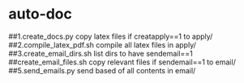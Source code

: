 # auto-doc
##1.create_docs.py
copy latex files if creatapply==1 to apply/
##2.compile_latex_pdf.sh
compile all latex files in apply/
##3.create_email_dirs.sh
list dirs to have sendemail==1
##create_email_files.sh
copy relevant files if sendemail==1 to email/
##5.send_emails.py 
send based of all contents in email/

